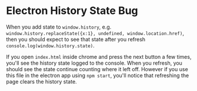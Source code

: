 # Electron History State Bug

When you add state to `window.history`, e.g. `window.history.replaceState({x:1}, undefined, window.location.href)`, then you should expect to see that state after you refresh `console.log(window.history.state)`.

If you open `index.html` inside chrome and press the next button a few times, you'll see the history state logged to the console. When you refresh, you should see the state continue counting where it left off. However if you use this file in the electron app using `npm start`, you'll notice that refreshing the page clears the history state.